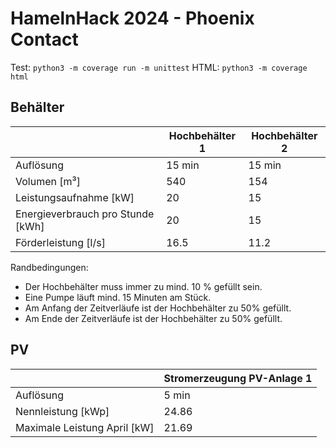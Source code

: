 # HamelnHack 2024 - Phoenix Contact

Test: `python3 -m coverage run -m unittest`
HTML: `python3 -m coverage html`

## Behälter

|                                   | Hochbehälter 1 | Hochbehälter 2 |
| --------------------------------- | -------------- | -------------- |
| Auflösung                         | 15 min         | 15 min         |
| Volumen [m³]                      | 540            | 154            |
| Leistungsaufnahme [kW]            | 20             | 15             |
| Energieverbrauch pro Stunde [kWh] | 20             | 15             |
| Förderleistung [l/s]              | 16.5           | 11.2           |

Randbedingungen:

- Der Hochbehälter muss immer zu mind. 10 % gefüllt sein.
- Eine Pumpe läuft mind. 15 Minuten am Stück.
- Am Anfang der Zeitverläufe ist der Hochbehälter zu 50% gefüllt.
- Am Ende der Zeitverläufe ist der Hochbehälter zu 50% gefüllt.

## PV

|                              | Stromerzeugung PV-Anlage 1 |
| ---------------------------- | -------------------------- |
| Auflösung                    | 5 min                      |
| Nennleistung [kWp]           | 24.86                      |
| Maximale Leistung April [kW] | 21.69                      |
